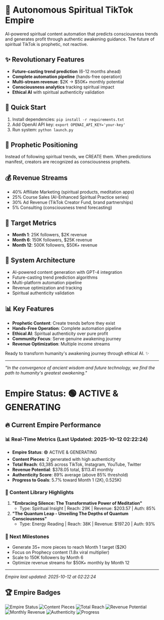 # 🔮 Autonomous Spiritual TikTok Empire

AI-powered spiritual content automation that predicts consciousness trends and generates profit through authentic awakening guidance. The future of spiritual TikTok is prophetic, not reactive.

## ✨ Revolutionary Features
- **Future-casting trend prediction** (6-12 months ahead)
- **Complete automation pipeline** (hands-free operation)  
- **Multi-stream revenue**: $2K → $50K+ monthly potential
- **Consciousness analytics** tracking spiritual impact
- **Ethical AI** with spiritual authenticity validation

## 🚀 Quick Start
1. Install dependencies: `pip install -r requirements.txt`
2. Add OpenAI API key: `export OPENAI_API_KEY='your-key'`
3. Run system: `python launch.py`

## 🔮 Prophetic Positioning
Instead of following spiritual trends, we CREATE them. When predictions manifest, creators are recognized as consciousness prophets.

## 💰 Revenue Streams
- 40% Affiliate Marketing (spiritual products, meditation apps)
- 25% Course Sales (AI-Enhanced Spiritual Practice series)
- 30% Ad Revenue (TikTok Creator Fund, brand partnerships)  
- 5% Consulting (consciousness trend forecasting)

## 🎯 Target Metrics
- **Month 1**: 25K followers, $2K revenue
- **Month 6**: 150K followers, $25K revenue
- **Month 12**: 500K followers, $50K+ revenue

## 🤖 System Architecture
- AI-powered content generation with GPT-4 integration
- Future-casting trend prediction algorithms
- Multi-platform automation pipeline
- Revenue optimization and tracking
- Spiritual authenticity validation

## 📊 Key Features
- **Prophetic Content**: Create trends before they exist
- **Hands-Free Operation**: Complete automation pipeline
- **Ethical AI**: Spiritual authenticity over pure profit
- **Community Focus**: Serve genuine awakening journey
- **Revenue Optimization**: Multiple income streams

Ready to transform humanity's awakening journey through ethical AI. ✨

---

*"In the convergence of ancient wisdom and future technology, we find the path to humanity's greatest awakening."*
# Empire Status: 🟢 ACTIVE & GENERATING

## 🔥 Current Empire Performance

### 📊 Real-Time Metrics (Last Updated: 2025-10-12 02:22:24)
- **Empire Status**: 🟢 ACTIVE & GENERATING
- **Content Pieces**: 2 generated with high authenticity
- **Total Reach**: 63,385 across TikTok, Instagram, YouTube, Twitter
- **Revenue Potential**: $378.05 total, $113.41 monthly
- **Authenticity Score**: 89% average (above 85% threshold)
- **Progress to Goals**: 5.7% toward Month 1 ($2K), 0.5% toward Month 6 ($25K)

### 🎯 Content Library Highlights
1. **"Embracing Silence: The Transformative Power of Meditation"**
   - Type: Spiritual Insight | Reach: 29K | Revenue: $203.57 | Auth: 85%
2. **"The Quantum Leap - Unveiling The Depths of Quantum Consciousness"**
   - Type: Energy Reading | Reach: 38K | Revenue: $197.20 | Auth: 93%

### 🚀 Next Milestones
- Generate 35+ more pieces to reach Month 1 target ($2K)
- Focus on Prophecy content (1.8x viral multiplier)
- Scale to 150K followers by Month 6
- Optimize revenue streams for $50K+ monthly by Month 12

---
*Empire last updated: 2025-10-12 at 02:22:24*

## 🏆 Empire Badges

![Empire Status](https://img.shields.io/badge/Empire%20Status-🟢%20ACTIVE%20&%20GENERATING-brightgreen)
![Content Pieces](https://img.shields.io/badge/Content%20Pieces-2-blue)
![Total Reach](https://img.shields.io/badge/Total%20Reach-63,385-orange)
![Revenue Potential](https://img.shields.io/badge/Revenue%20Potential-$378.05-gold)
![Monthly Revenue](https://img.shields.io/badge/Monthly%20Revenue-$113.41-green)
![Authenticity](https://img.shields.io/badge/Authenticity%20Score-89%25-purple)
![Progress](https://img.shields.io/badge/Month%201%20Progress-5.7%25-yellow)


